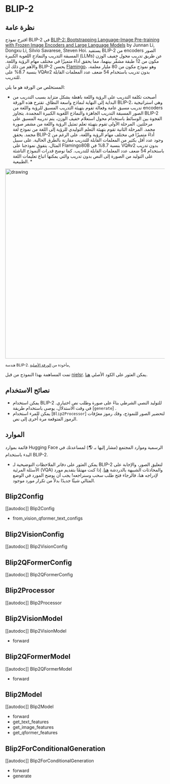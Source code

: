 # BLIP-2

## نظرة عامة

اقترح نموذج BLIP-2 في [BLIP-2: Bootstrapping Language-Image Pre-training with Frozen Image Encoders and Large Language Models](https://arxiv.org/abs/2301.12597) by
Junnan Li, Dongxu Li, Silvio Savarese, Steven Hoi. يستفيد BLIP-2 من encoders الصور المسبقة التدريب والنماذج اللغوية الكبيرة (LLMs) عن طريق تدريب محول خفيف الوزن مكون من 12 طبقة
مشفِّر بينهما، مما يحقق أداءً متميزًا في مختلف مهام الرؤية واللغة. والأهم من ذلك أن BLIP-2 يحسن [Flamingo](https://arxiv.org/abs/2204.14198)، وهو نموذج مكون من 80 مليار معلمة، بنسبة 8.7%
على VQAv2 بدون تدريب باستخدام 54 ضعف عدد المعلمات القابلة للتدريب.

المستخلص من الورقة هو ما يلي:

* أصبحت تكلفة التدريب على الرؤية واللغة باهظة بشكل متزايد بسبب التدريب من البداية إلى النهاية لنماذج واسعة النطاق. تقترح هذه الورقة BLIP-2، وهي استراتيجية تدريب مسبق عامة وفعالة تقوم بتهيئة التدريب المسبق للرؤية واللغة من encoders الصور المسبقة التدريب الجاهزة والنماذج اللغوية الكبيرة المجمدة. يتجاوز BLIP-2 الفجوة بين الوسائط باستخدام محول استعلام خفيف الوزن، يتم تدريبه المسبق على مرحلتين. المرحلة الأولى تقوم بتهيئة تعلم تمثيل الرؤية واللغة من مشفر صورة مجمد. المرحلة الثانية تقوم بتهيئة التعلم التوليدي للرؤية إلى اللغة من نموذج لغة مجمد. يحقق BLIP-2 أداءً متميزًا في مختلف مهام الرؤية واللغة، على الرغم من وجود عدد أقل بكثير من المعلمات القابلة للتدريب مقارنة بالطرق الحالية. على سبيل المثال، يتفوق نموذجنا على Flamingo80B بنسبة 8.7% في VQAv2 بدون تدريب باستخدام 54 ضعف عدد المعلمات القابلة للتدريب. كما نوضح قدرات النموذج الناشئة على التوليد من الصورة إلى النص بدون تدريب والتي يمكنها اتباع تعليمات اللغة الطبيعية. *

<img src="https://huggingface.co/datasets/huggingface/documentation-images/resolve/main/transformers/model_doc/blip2_architecture.jpg"
alt="drawing" width="600"/>

<small> هندسة BLIP-2. مأخوذة من <a href="https://arxiv.org/abs/2301.12597">الورقة الأصلية.</a> </small>

تمت المساهمة بهذا النموذج من قبل [nielsr](https://huggingface.co/nielsr).
يمكن العثور على الكود الأصلي [هنا](https://github.com/salesforce/LAVIS/tree/5ee63d688ba4cebff63acee04adaef2dee9af207).

## نصائح الاستخدام

- يمكن استخدام BLIP-2 للتوليد النصي الشرطي بناءً على صورة وطلب نص اختياري. في وقت الاستدلال، يوصى باستخدام طريقة [`generate`] .
- يمكن للمرء استخدام [`Blip2Processor`] لتحضير الصور للنموذج، وفك رموز معرّفات الرموز المتوقعة مرة أخرى إلى نص.

## الموارد

قائمة بموارد Hugging Face الرسمية وموارد المجتمع (مشار إليها بـ 🌎) لمساعدتك في البدء باستخدام BLIP-2.

- يمكن العثور على دفاتر الملاحظات التوضيحية لـ BLIP-2 لتعليق الصور، والإجابة على الأسئلة المرئية (VQA) والمحادثات الشبيهة بالدردشة [هنا](https://github.com/NielsRogge/Transformers-Tutorials/tree/master/BLIP-2).
إذا كنت مهتمًا بتقديم مورد لإدراجه هنا، فالرجاء فتح طلب سحب وسنراجعه! يجب أن يوضح المورد في الوضع المثالي شيئًا جديدًا بدلاً من تكرار مورد موجود.

## Blip2Config

[[autodoc]] Blip2Config

- from_vision_qformer_text_configs

## Blip2VisionConfig

[[autodoc]] Blip2VisionConfig

## Blip2QFormerConfig

[[autodoc]] Blip2QFormerConfig

## Blip2Processor

[[autodoc]] Blip2Processor

## Blip2VisionModel

[[autodoc]] Blip2VisionModel

- forward

## Blip2QFormerModel

[[autodoc]] Blip2QFormerModel

- forward

## Blip2Model

[[autodoc]] Blip2Model

- forward
- get_text_features
- get_image_features
- get_qformer_features

## Blip2ForConditionalGeneration

[[autodoc]] Blip2ForConditionalGeneration

- forward
- generate